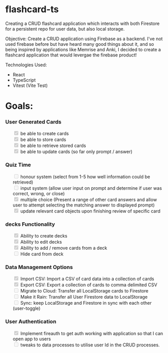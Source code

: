 # flashcard-ts
Creating a CRUD flashcard application which interacts with both Firestore for a persistent repo for user data, but also local storage.

Objective: Create a CRUD application using Firebase as a backend. I've not used firebase before but have heard many good things about it, and so
 being inspired by applications like Memrise and Anki, I decided to create a flashcard application that would levergae the firebase product!

Technologies Used:
- React
- TypeScript
- Vitest (Vite Test)

# Goals:

### User Generated Cards
<ul>
  <input disabled type="checkbox" checked /> be able to create cards <br />
  <input disabled type="checkbox" checked /> be able to store cards <br />
  <input disabled type="checkbox" checked /> be able to retrieve stored cards <br />
  <input disabled type="checkbox" checked /> be able to update cards (so far only prompt / answer) <br />
</ul>

### Quiz Time
<ul>
  <input disabled type="checkbox"/> honour system (select from 1-5 how well information could be retrieved) <br />
  <input disabled type="checkbox"/> input system (allow user input on prompt and determine if user was correct, wrong, or close) <br />
  <input disabled type="checkbox" checked/> multiple choice (Present a range of other card answers and allow user to attempt selecting the matching answer to displayed prompt) <br />
  <input disabled type="checkbox" checked/> update relevant card objects upon finishing review of specific card <br />  
</ul>


### decks Functionality
<ul>
  <input disabled type="checkbox" checked/> Ability to create decks <br />
  <input disabled type="checkbox" checked/> Ability to edit decks <br />
  <input disabled type="checkbox" checked/> Ability to add / remove cards from a deck <br />
  <input disabled type="checkbox"/> Hide card from deck <br />
</ul>

### Data Management Options
<ul>
  <input disabled type="checkbox" checked/> Import CSV: Import a CSV of card data into a collection of cards  <br />
  <input disabled type="checkbox" checked/> Export CSV: Export a collection of cards to comma delimited CSV   <br />
  <input disabled type="checkbox"/> Migrate to Cloud: Transfer all LocalStorage cards to Firestore  <br />
  <input disabled type="checkbox"/> Make it Rain: Transfer all User Firestore data to LocalStorage  <br />
  <input disabled type="checkbox"/> Sync: keep LocalStorage and Firestore in sync with each other (user-toggle)   <br />
</ul>   

### User Authentication
<ul>
  <input disabled type="checkbox" checked/> Implement fireauth to get auth working with application so that I can open app to users   <br />
  <input disabled type="checkbox"/> tweaks to data processes to utilise user Id in the CRUD processes.  <br />
</ul>   